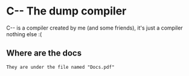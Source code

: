 # C-- The dump compiler
 C-- is a compiler created by me (and some friends), it's just a compiler nothing else :(

##  Where are the docs
    They are under the file named "Docs.pdf"
